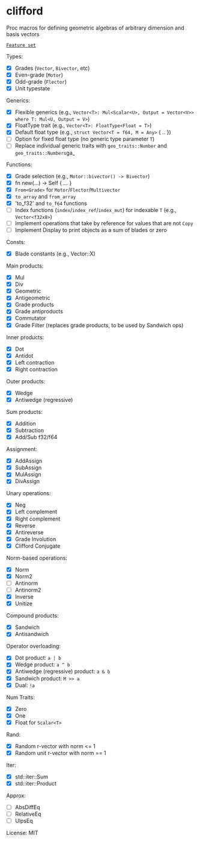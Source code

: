 # clifford

Proc macros for defining geometric algebras of arbitrary dimension and basis vectors

[`Feature set`]

Types:
- [x] Grades (`Vector`, `Bivector`, etc)
- [x] Even-grade (`Motor`)
- [x] Odd-grade (`Flector`)
- [x] Unit typestate

Generics:
- [x] Flexible generics (e.g., `Vector<T>: Mul<Scalar<U>, Output = Vector<V>> where T: Mul<U, Output = V>`)
- [x] FloatType trait (e.g., `Vector<T>: FloatType<Float = T>`)
- [x] Default float type (e.g., `struct Vector<T = f64, M = Any>` { .. })
- [ ] Option for fixed float type (no generic type parameter `T`)
- [ ] Replace individual generic traits with `geo_traits::Number` and `geo_traits::Numbers`ga_

Functions:
- [x] Grade selection (e.g., `Motor::bivector() -> Bivector`)
- [x] fn new(...) -> Self { ... }
- [x] `From<Grade>` for `Motor`/`Flector`/`Multivector`
- [x] `to_array` and `from_array`
- [x] 'to_f32' and `to_f64` functions
- [ ] Index functions (`index`/`index_ref`/`index_mut`) for indexable `T` (e.g., `Vector<f32x8>`)
- [ ] Implement operations that take by reference for values that are not `Copy`
- [ ] Implement Display to print objects as a sum of blades or zero

Consts:
- [x] Blade constants (e.g., Vector::X)

Main products:
- [x] Mul
- [x] Div
- [x] Geometric
- [x] Antigeometric
- [x] Grade products
- [x] Grade antiproducts
- [x] Commutator
- [x] Grade Filter (replaces grade products, to be used by Sandwich ops)

Inner products:
- [x] Dot
- [x] Antidot
- [x] Left contraction
- [x] Right contraction

Outer products:
- [x] Wedge
- [x] Antiwedge (regressive)

Sum products:
- [x] Addition
- [x] Subtraction
- [x] Add/Sub f32/f64

Assignment:
- [x] AddAssign
- [x] SubAssign
- [x] MulAssign
- [x] DivAssign

Unary operations:
- [x] Neg
- [x] Left complement
- [x] Right complement
- [x] Reverse
- [x] Antireverse
- [x] Grade Involution
- [x] Clifford Conjugate

Norm-based operations:
- [x] Norm
- [x] Norm2
- [ ] Antinorm
- [ ] Antinorm2
- [x] Inverse
- [x] Unitize

Compound products:
- [x] Sandwich
- [x] Antisandwich

Operator overloading:
- [x] Dot product: `a | b`
- [x] Wedge product: `a ^ b`
- [x] Antiwedge (regressive) product: `a & b`
- [x] Sandwich product: `M >> a`
- [x] Dual: `!a`

Num Traits:
- [x] Zero
- [x] One
- [x] Float for `Scalar<T>`

Rand:
- [x] Random r-vector with norm <= 1
- [x] Random unit r-vector with norm == 1

Iter:
- [x] std::iter::Sum
- [x] std::iter::Product

Approx:
- [ ] AbsDiffEq
- [ ] RelativeEq
- [ ] UlpsEq

[`Feature set`]: https://ga-developers.github.io/ga-benchmark-runs/2020.02.05/table_of_features

License: MIT
